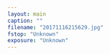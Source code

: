 ```yaml
---
layout: main
caption: ""
filename: "20171116215629.jpg"
fstop: "Unknown"
exposure: "Unknown"
---
```

